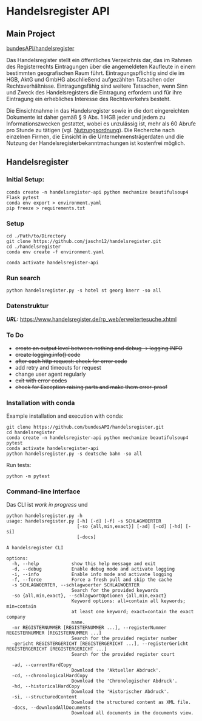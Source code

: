 # Handelsregister API 

## Main Project
[bundesAPI/handelsregister](https://github.com/bundesAPI/handelsregister)

Das Handelsregister stellt ein öffentliches Verzeichnis dar, das im Rahmen des Registerrechts Eintragungen über die angemeldeten Kaufleute in einem bestimmten geografischen Raum führt. 
Eintragungspflichtig sind die im HGB, AktG und GmbHG abschließend aufgezählten Tatsachen oder Rechtsverhältnisse. Eintragungsfähig sind weitere Tatsachen, wenn Sinn und Zweck des Handelsregisters die Eintragung erfordern und für ihre Eintragung ein erhebliches Interesse des Rechtsverkehrs besteht.

Die Einsichtnahme in das Handelsregister sowie in die dort eingereichten Dokumente ist daher gemäß § 9 Abs. 1 HGB jeder und jedem zu Informationszwecken gestattet, wobei es unzulässig ist, mehr als 60 Abrufe pro Stunde zu tätigen (vgl. [Nutzungsordnung](https://www.handelsregister.de/rp_web/information.xhtml)). Die Recherche nach einzelnen Firmen, die Einsicht in die Unternehmensträgerdaten und die Nutzung der Handelsregisterbekanntmachungen ist kostenfrei möglich.

## Handelsregister

### Initial Setup: 

```
conda create -n handelsregister-api python mechanize beautifulsoup4 Flask pytest
conda env export > environment.yaml
pip freeze > requirements.txt
```
### Setup

    cd ./Path/to/Directory
    git clone https://github.com/jaschn12/handelsregister.git 
    cd ./handelsregister
    conda env create -f environment.yaml

    conda activate handelsregister-api

### Run search
    python handelsregister.py -s hotel st georg knerr -so all

### Datenstruktur

***URL:*** https://www.handelsregister.de/rp_web/erweitertesuche.xhtml

### To Do
- ~~create an output level between nothing and debug -> logging.INFO~~
- ~~create logging.info() code~~
- ~~after each http request: check for error code~~
- add retry and timeouts for request
- change user agent regularly
- ~~exit with error codes~~
- ~~check for Exception raising parts and make them error-proof~~

### Installation with conda
Example installation and execution with conda:
```commandline
git clone https://github.com/bundesAPI/handelsregister.git
cd handelsregister
conda create -n handelsregister-api python mechanize beautifulsoup4 pytest
conda activate handelsregister-api
python handelsregister.py -s deutsche bahn -so all
```
Run tests:
```commandline
python -m pytest
```


### Command-line Interface

Das CLI ist _work in progress_ und 

```
python handelsregister.py -h
usage: handelsregister.py [-h] [-d] [-f] -s SCHLAGWOERTER
                          [-so {all,min,exact}] [-ad] [-cd] [-hd] [-si]
                          [-docs]

A handelsregister CLI

options:
  -h, --help            show this help message and exit
  -d, --debug           Enable debug mode and activate logging
  -i, --info            Enable info mode and activate logging
  -f, --force           Force a fresh pull and skip the cache
  -s SCHLAGWOERTER, --schlagwoerter SCHLAGWOERTER
                        Search for the provided keywords
  -so {all,min,exact}, --schlagwortOptionen {all,min,exact}
                        Keyword options: all=contain all keywords; min=contain
                        at least one keyword; exact=contain the exact company
                        name.
  -nr REGISTERNUMMER [REGISTERNUMMER ...], --registerNummer REGISTERNUMMER [REGISTERNUMMER ...]
                        Search for the provided register number
  -gericht REGISTERGERICHT [REGISTERGERICHT ...], --registerGericht REGISTERGERICHT [REGISTERGERICHT ...]
                        Search for the provided register court

  -ad, --currentHardCopy
                        Download the 'Aktueller Abdruck'.
  -cd, --chronologicalHardCopy
                        Download the 'Chronologischer Abdruck'.
  -hd, --historicalHardCopy
                        Download the 'Historischer Abdruck'.
  -si, --structuredContent
                        Download the structured content as XML file.
  -docs, --downloadAllDocuments
                        Download all documents in the documents view.
```
